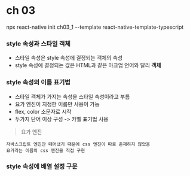 # ch 03

npx react-native init ch03_1 --template react-native-template-typescript

### style 속성과 스타일 객체

- 스타일 속성은 style 속성에 결정되는 객체의 속성
- style 속성에 결정되는 값은 HTML과 같은 마크업 언어와 달리 **객체**

### style 속성의 이름 표기법

- 스타일 객체가 가지는 속성을 스타일 속성이라고 부름
- 요가 엔진이 지정한 이름만 사용이 가능
- flex, color 소문자로 시작
- 두가지 단어 이상 구성 -> 카멜 표기법 사용

> 요가 엔진

    자바스크립트 엔진만 떼어냈기 때문에 css 엔진이 따로 존재하지 않았음
    요가라는 이름의 css 엔진을 직접 구현

### style 속성에 배열 설정 구문
